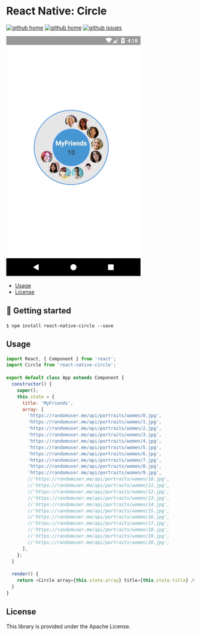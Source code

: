 # React Native: Circle

[![github home](http://img.shields.io/npm/v/react-native-circle.svg?style=flat)](https://www.npmjs.com/package/react-native-circle)
[![github home](https://img.shields.io/badge/gaetanozappi-react--native--circle-blue.svg?style=flat)](https://github.com/gaetanozappi/react-native-circle)
[![github issues](https://img.shields.io/github/issues/gaetanozappi/react-native-circle.svg?style=flat)](https://github.com/gaetanozappi/react-native-circle/issues)

![PNG](screenshot/react-native-circle.png)

-   [Usage](#usage)
-   [License](#license)

## 📖 Getting started

`$ npm install react-native-circle --save`

## Usage

```javascript
import React, { Component } from 'react';
import Circle from 'react-native-circle';

export default class App extends Component {
  constructor() {
    super();
    this.state = {
      title: 'MyFriends',
      array: [
        'https://randomuser.me/api/portraits/women/0.jpg',
        'https://randomuser.me/api/portraits/women/1.jpg',
        'https://randomuser.me/api/portraits/women/2.jpg',
        'https://randomuser.me/api/portraits/women/3.jpg',
        'https://randomuser.me/api/portraits/women/4.jpg',
        'https://randomuser.me/api/portraits/women/5.jpg',
        'https://randomuser.me/api/portraits/women/6.jpg',
        'https://randomuser.me/api/portraits/women/7.jpg',
        'https://randomuser.me/api/portraits/women/8.jpg',
        'https://randomuser.me/api/portraits/women/9.jpg',
        //'https://randomuser.me/api/portraits/women/10.jpg',
        //'https://randomuser.me/api/portraits/women/11.jpg',
        //'https://randomuser.me/api/portraits/women/12.jpg',
        //'https://randomuser.me/api/portraits/women/13.jpg',
        //'https://randomuser.me/api/portraits/women/14.jpg',
        //'https://randomuser.me/api/portraits/women/15.jpg',
        //'https://randomuser.me/api/portraits/women/16.jpg',
        //'https://randomuser.me/api/portraits/women/17.jpg',
        //'https://randomuser.me/api/portraits/women/18.jpg',
        //'https://randomuser.me/api/portraits/women/19.jpg',
        //'https://randomuser.me/api/portraits/women/20.jpg',
      ],
    };
  }

  render() {
    return <Circle array={this.state.array} title={this.state.title} />;
  }
}
```

## License
This library is provided under the Apache License.

